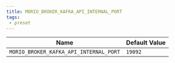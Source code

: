 ```yaml
---
title: MORIO_BROKER_KAFKA_API_INTERNAL_PORT
tags:
 - preset
---
```





<!-- MORIO_AUTO_GENERATED_CONTENT_STARTS - Manual changes made below will be overwritten -->
| Name | Default Value |
|------|---------------|
| `MORIO_BROKER_KAFKA_API_INTERNAL_PORT` | `19092` |
<!-- MORIO_AUTO_GENERATED_CONTENT_ENDS - Manual changes made above will be overwritten -->
